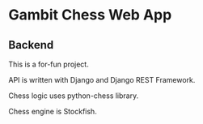 # Gambit Chess Web App
## Backend
This is a for-fun project.

API is written with Django and Django REST Framework.

Chess logic uses python-chess library.

Chess engine is Stockfish.
